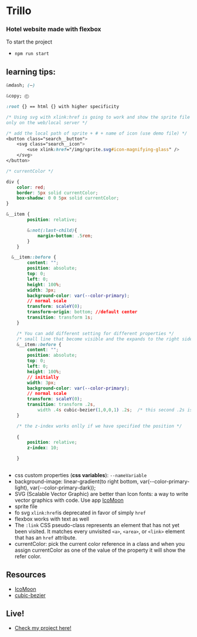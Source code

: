 # Trillo

### Hotel website made with flexbox

To start the project

* `npm run start`

## learning tips:

```css
&mdash; (—)

&copy; Ⓒ

:root {} == html {} with higher specificity

/* Using svg with xlink:href is going to work and show the sprite file 
only on the web/local server */

/* add the local path of sprite + # + name of icon (use demo file) */
<button class="search__button">
    <svg class="search__icon">
        <use xlink:href="/img/sprite.svg#icon-magnifying-glass" />
    </svg>
</button>

/* currentColor */

div {
    color: red;
    border: 5px solid currentColor;
    box-shadow: 0 0 5px solid currentColor;
}

&__item {
        position: relative;

        &:not(:last-child){
            margin-bottom: .5rem;
        }
    }

  &__item::before {
        content: "";
        position: absolute;
        top: 0;
        left: 0;
        height: 100%;
        width: 3px;
        background-color: var(--color-primary);
        // normal scale
        transform: scaleY(0);
        transform-origin: bottom; //default center
        transition: transform 1s;
    }

    /* You can add different setting for different properties */
    /* small line that become visible and the expands to the right side */
    &__item::before {
        content: "";
        position: absolute;
        top: 0;
        left: 0;
        height: 100%;
        // initially
        width: 3px;
        background-color: var(--color-primary);
        // normal scale
        transform: scaleY(0);
        transition: transform .2s,
            width .4s cubic-bezier(1,0,0,1) .2s;  /* this second .2s is the delay */
    }

    /* the z-index works onlly if we have specified the position */
    
    {
        position: relative;
        z-index: 10;

    }
   

```

* css custom properties (**css variables**): `--nameVariable`
* background-image: linear-gradient(to right bottom, var(--color-primary-light), var(--color-primary-dark));
* SVG (Scalable Vector Graphic) are better than Icon fonts: a way to write vector graphics with code. Use app
[IcoMoon](https://icomoon.io/)
* sprite file
* fo svg `xlink:href`is deprecated in favor of simply `href`
* flexbox works with text as well
* The `:link` CSS pseudo-class represents an element that has not yet been visited. It matches every unvisited `<a>`, `<area>`, or `<link>` element that has an `href` attribute.
* currentColor: pick the current color reference in a class and when you assign currentColor as one of the value of the property it will show the refer color.




## Resources
* [IcoMoon](https://icomoon.io/)
* [cubic-bezier](http://cubic-bezier.com/#.17,.67,.83,.67)

## Live!
* [Check my project here!](happy-blackwell-trillo.netlify.com)